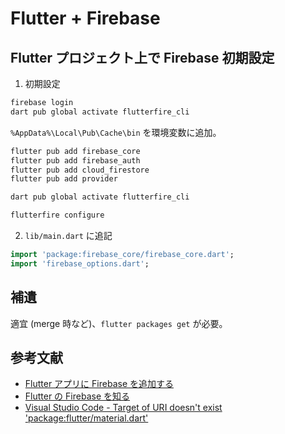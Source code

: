 # Flutter + Firebase

## Flutter プロジェクト上で Firebase 初期設定

1. 初期設定

```sh
firebase login
dart pub global activate flutterfire_cli
```

`%AppData%\Local\Pub\Cache\bin` を環境変数に追加。

```sh
flutter pub add firebase_core
flutter pub add firebase_auth
flutter pub add cloud_firestore
flutter pub add provider

dart pub global activate flutterfire_cli

flutterfire configure
```

2. `lib/main.dart` に追記

```dart
import 'package:firebase_core/firebase_core.dart';
import 'firebase_options.dart';
```

## 補遺

適宜 (merge 時など)、`flutter packages get` が必要。

## 参考文献

- [Flutter アプリに Firebase を追加する](https://firebase.google.com/docs/flutter/setup?platform=web)
- [Flutter の Firebase を知る](https://firebase.google.com/codelabs/firebase-get-to-know-flutter#0)
- [Visual Studio Code - Target of URI doesn't exist 'package:flutter/material.dart'](https://stackoverflow.com/questions/44909653/visual-studio-code-target-of-uri-doesnt-exist-packageflutter-material-dart)

